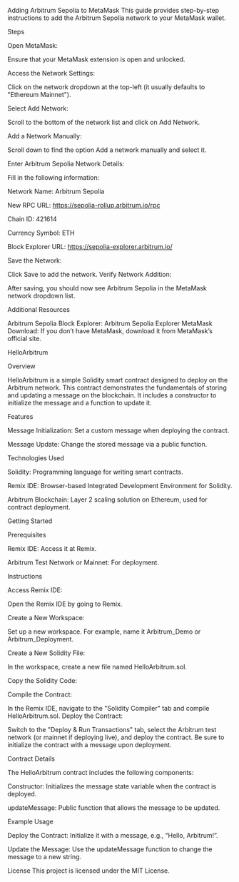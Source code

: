 Adding Arbitrum Sepolia to MetaMask
This guide provides step-by-step instructions to add the Arbitrum Sepolia network to your MetaMask wallet.

Steps

Open MetaMask:

Ensure that your MetaMask extension is open and unlocked.

Access the Network Settings:

Click on the network dropdown at the top-left (it usually defaults to "Ethereum Mainnet").

Select Add Network:

Scroll to the bottom of the network list and click on Add Network.

Add a Network Manually:

Scroll down to find the option Add a network manually and select it.

Enter Arbitrum Sepolia Network Details:

Fill in the following information:

Network Name: Arbitrum Sepolia

New RPC URL: https://sepolia-rollup.arbitrum.io/rpc

Chain ID: 421614

Currency Symbol: ETH

Block Explorer URL: https://sepolia-explorer.arbitrum.io/

Save the Network:

Click Save to add the network.
Verify Network Addition:

After saving, you should now see Arbitrum Sepolia in the MetaMask network dropdown list.

Additional Resources

Arbitrum Sepolia Block Explorer: Arbitrum Sepolia Explorer
MetaMask Download: If you don’t have MetaMask, download it from MetaMask’s official site.


HelloArbitrum

Overview

HelloArbitrum is a simple Solidity smart contract designed to deploy on the Arbitrum network. This contract demonstrates the fundamentals of storing and updating a message on the blockchain. It includes a constructor to initialize the message and a function to update it.

Features

Message Initialization: Set a custom message when deploying the contract.

Message Update: Change the stored message via a public function.

Technologies Used

Solidity: Programming language for writing smart contracts.

Remix IDE: Browser-based Integrated Development Environment for Solidity.

Arbitrum Blockchain: Layer 2 scaling solution on Ethereum, used for contract deployment.

Getting Started

Prerequisites

Remix IDE: Access it at Remix.

Arbitrum Test Network or Mainnet: For deployment.

Instructions

Access Remix IDE:

Open the Remix IDE by going to Remix.

Create a New Workspace:

Set up a new workspace. For example, name it Arbitrum_Demo or Arbitrum_Deployment.

Create a New Solidity File:

In the workspace, create a new file named HelloArbitrum.sol.

Copy the Solidity Code:

Compile the Contract:

In the Remix IDE, navigate to the "Solidity Compiler" tab and compile HelloArbitrum.sol.
Deploy the Contract:

Switch to the "Deploy & Run Transactions" tab, select the Arbitrum test network (or mainnet if deploying live), and deploy the contract. Be sure to initialize the contract with a message upon deployment.

Contract Details

The HelloArbitrum contract includes the following components:

Constructor: Initializes the message state variable when the contract is deployed.

updateMessage: Public function that allows the message to be updated.

Example Usage

Deploy the Contract: Initialize it with a message, e.g., “Hello, Arbitrum!”.

Update the Message: Use the updateMessage function to change the message to a new string.

License
This project is licensed under the MIT License.
